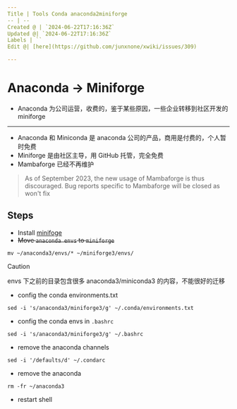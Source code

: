 ```yaml
---
Title | Tools Conda anaconda2miniforge
-- | --
Created @ | `2024-06-22T17:16:36Z`
Updated @| `2024-06-22T17:16:36Z`
Labels | ``
Edit @| [here](https://github.com/junxnone/xwiki/issues/309)

---
```

# Anaconda -> Miniforge
- Anaconda 为公司运营，收费的，鉴于某些原因，一些企业转移到社区开发的 miniforge


---
- Anaconda 和 Miniconda 是 anaconda 公司的产品，商用是付费的，个人暂时免费
- Miniforge 是由社区主导，用 GitHub 托管，完全免费
- Mambaforge 已经不再维护

> As of September 2023, the new usage of Mambaforge is thus discouraged. Bug reports specific to Mambaforge will be closed as won't fix

## Steps

- Install [minifoge](https://conda-forge.org/miniforge/)
- ~~Move `anaconda envs` to `miniforge`~~

```
mv ~/anaconda3/envs/* ~/miniforge3/envs/
```
> [!CAUTION]
> envs 下之前的目录包含很多 anaconda3/miniconda3 的内容，不能很好的迁移



- config the conda environments.txt
```
sed -i 's/anaconda3/miniforge3/g' ~/.conda/environments.txt
```

- config the conda envs in `.bashrc`
```
sed -i 's/anaconda3/miniforge3/g' ~/.bashrc
```
- remove the anaconda channels 

```
sed -i '/defaults/d' ~/.condarc
```

- remove the anaconda

```
rm -fr ~/anaconda3
```

- restart shell




